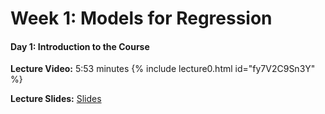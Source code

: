 # Week 1: Models for Regression

#### Day 1: Introduction to the Course

**Lecture Video:** 5:53 minutes {% include lecture0.html id="fy7V2C9Sn3Y" %}

**Lecture Slides:** [Slides](https://drive.google.com/file/d/1Q9dHov_r8W5emPx7_kTDx5EMUXT_1uwC/view?usp=sharing)

